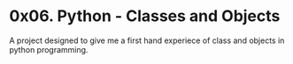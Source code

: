 # 0x06. Python - Classes and Objects
A project designed to give me a first hand experiece of class and objects
in python programming.
